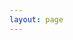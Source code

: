 ```yaml
---
layout: page
---
```

<script setup>
import {
  VPTeamPage,
  VPTeamPageTitle,
  VPTeamMembers,
  VPTeamPageSection
} from 'vitepress/theme'

import { members } from '../static/members'
</script>

<VPTeamPage>
  <VPTeamPageTitle>
    <template #title>
      <div class="text-[#ab5ac7]">
        Our Team
      </div>
    </template>
    <template #lead>
      The development of this project is guided by an international
      team, some of whom have chosen to be featured below.<br>
    </template>
  </VPTeamPageTitle>
  <VPTeamMembers
    size="medium"
    :members="members"
  />
  <VPTeamPageSection>
    <template #title>Philosophy</template>
    <template #lead>
        The <a class="custom-links" href="/intro" target="_blank">guides</a> on this website include some of our teams own notes (not all of them are polished) that we disclose for other people to use.<br>
        <br>
        Here, we hope you may find something useful to you.<br>
        <br>
        We advocate the <a class="custom-links" href="https://en.wikipedia.org/wiki/Open-source_model" target="_blank">Open Source model</a>.<br>
        <br>
        This is why we strive to make our work open to other people for consultation, replication and reuse.
    </template>
  </VPTeamPageSection>
</VPTeamPage>
